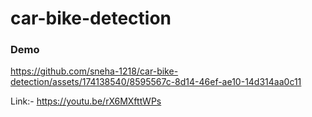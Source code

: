 # car-bike-detection

### Demo 




https://github.com/sneha-1218/car-bike-detection/assets/174138540/8595567c-8d14-46ef-ae10-14d314aa0c11

Link:-  https://youtu.be/rX6MXfttWPs


